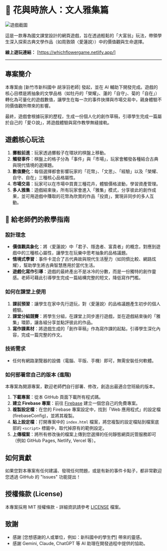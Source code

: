 # 🌸 花與時旅人：文人雅集篇

![遊戲截圖](https://raw.githubusercontent.com/liliumyuyu-maker/my-images/main/%E8%8A%B1%E8%88%87%E6%99%82%E6%97%85%E4%BA%BA2.png)

這是一款專為國文課堂設計的網頁遊戲，旨在透過輕鬆的「大富翁」玩法，帶領學生深入探索古典文學作品（如周敦頤〈愛蓮說〉）中的價值觀與生命選擇。

**線上遊玩連結：** [https://whichflowergame.netlify.app/]

---

## 專案簡介

本專案由 [新竹市新科國中 胡淨羽老師] 發起，並在 AI 輔助下開發完成。遊戲的核心目標是將抽象的文學品格（如牡丹的「榮耀」、蓮的「自守」、菊的「自在」）轉化為可量化的遊戲數值，讓學生在每一次的事件抉擇與市場交易中，親身體驗不同價值觀所帶來的影響。

最終，遊戲會根據玩家的歷程，生成一份個人化的創作草稿，引導學生完成一篇屬於自己的「愛Ｏ說」，將遊戲體驗與寫作教學無縫接軌。

## 遊戲核心玩法

1.  **擲骰前進**：玩家透過擲骰子在環狀的棋盤上移動。
2.  **觸發事件**：棋盤上的格子分為「事件」與「市場」，玩家會觸發各種結合古典與現代情境的選擇題。
3.  **數值變化**：每個選擇都會影響玩家的「花幣」、「文思」、「經驗」以及「榮耀、自守、自在」三種核心品格屬性。
4.  **市場交易**：玩家可以在市場中買賣三種花卉，體驗價格波動，學習資產管理。
5.  **多人雅集**：遊戲結束後，所有玩家會進入「雅集」模式，分享彼此的創作成果，並可用遊戲中賺取的花幣為欣賞的作品「投資」，實現非同步的多人互動。

## 📝 給老師們的教學指南

### 設計理念

* **價值觀具象化**：將〈愛蓮說〉中「君子、隱逸者、富貴者」的概念，對應到遊戲中的三種核心屬性，讓學生在玩樂中思考抽象的品格議題。
* **情境式學習**：事件卡混合了古代典故與現代生活壓力（如同儕比較、網路炫耀），幫助學生將古典智慧應用於當代生活。
* **遊戲化寫作引導**：遊戲的最終產出不是冰冷的分數，而是一份獨特的創作靈感。老師可藉此引導學生完成一篇結構完整的短文，降低寫作門檻。

### 如何在課堂上使用

1.  **課前預習**：讓學生在家中先行遊玩，對〈愛蓮說〉的品格議題產生初步的個人體驗。
2.  **課堂分組競賽**：將學生分組，在課堂上同步進行遊戲，並在遊戲結束後的「雅集」環節，讓各組分享並點評彼此的作品。
3.  **寫作課素材**：將遊戲生成的「創作草稿」作為寫作課的起點，引導學生深化內容，完成一篇完整的作文。

### 技術需求

* 任何有網路瀏覽器的設備（電腦、平版、手機）即可，無需安裝任何軟體。

### 如何部署您自己的版本 (進階)

本專案為開源專案，歡迎老師們自行部署、修改，創造出最適合您班級的版本。

1.  **下載專案**：從本 GitHub 頁面下載所有程式碼。
2.  **建立 Firebase 專案**：前往 [Firebase](https://firebase.google.com/) 建立一個您自己的免費專案。
3.  **複製設定檔**：在您的 Firebase 專案設定中，找到「Web 應用程式」的設定檔 (firebaseConfig)，並將其複製。
4.  **貼上設定檔**：打開專案中的 `index.html` 檔案，將您複製的設定檔貼到檔案底部的 `<script>` 標籤中，取代掉原有的範例設定。
5.  **上傳檔案**：將所有修改後的檔案上傳到您選擇的任何靜態網頁託管服務即可（例如 GitHub Pages, Netlify, Vercel 等）。

## 如何貢獻

如果您對本專案有任何建議、發現任何問題，或是有新的事件卡點子，都非常歡迎您透過 GitHub 的 "Issues" 功能提出！

## 授權條款 (License)

本專案採用 MIT 授權條款 - 詳細資訊請參考 [LICENSE](LICENSE) 檔案。

## 致謝

* 感謝 [您想感謝的人或單位，例如：新科國中的學生們] 帶來的靈感。
* 感謝 Gemini, Claude, ChatGPT 等 AI 助理在開發過程中提供的協助。

